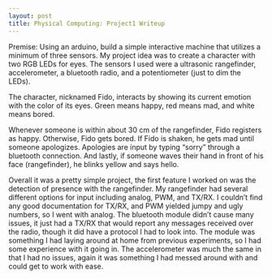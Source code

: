 ```yaml
---
layout: post
title: Physical Computing: Project1 Writeup
---
```


Premise: Using an arduino, build a simple interactive machine that utilizes a minimum of three sensors. My project idea was to create a character with two RGB LEDs for eyes. The sensors I used were a ultrasonic rangefinder, accelerometer, a bluetooth radio, and a potentiometer (just to dim the LEDs).

The character, nicknamed Fido, interacts by showing its current emotion with the color of its eyes. Green means happy, red means mad, and white means bored.

Whenever someone is within about 30 cm of the rangefinder, Fido registers as happy. Otherwise, Fido gets bored. If Fido is shaken, he gets mad until someone apologizes. Apologies are input by typing “sorry” through a bluetooth connection. And lastly, if someone waves their hand in front of his face (rangefinder), he blinks yellow and says hello.

Overall it was a pretty simple project, the first feature I worked on was the detection of presence with the rangefinder. My rangefinder had several different options for input including analog, PWM, and TX/RX. I couldn’t find any good documentation for TX/RX, and PWM yielded jumpy and ugly numbers, so I went with analog. The bluetooth module didn’t cause many issues, it just had a TX/RX that would report any messages received over the radio, though it did have a protocol I had to look into. The module was something I had laying around at home from previous experiments, so I had some experience with it going in. The accelerometer was much the same in that I had no issues, again it was something I had messed around with and could get to work with ease.